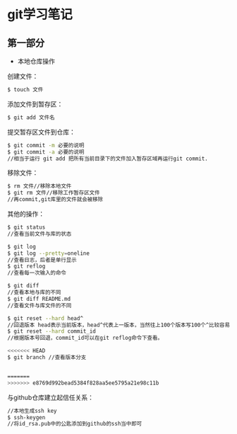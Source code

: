 git学习笔记
========
第一部分
--------

* 本地仓库操作		

创建文件：
```bash
$ touch 文件
```
添加文件到暂存区：
```bash
$ git add 文件名
```
提交暂存区文件到仓库：
```bash
$ git commit -m 必要的说明	
$ git commit -a 必要的说明	
//相当于运行 git add 把所有当前目录下的文件加入暂存区域再运行git commit.
```
移除文件：
```bash
$ rm 文件//移除本地文件
$ git rm 文件//移除工作暂存区文件
//再commit,git库里的文件就会被移除
```

其他的操作：
```bash
$ git status
//查看当前文件与库的状态

$ git log
$ git log --pretty=oneline 
//查看日志，后者是单行显示
$ git reflog 
//查看每一次输入的命令

$ git diff 
//查看本地与库的不同
$ git diff README.md
//查看文件与库文件的不同

$ git reset --hard head^ 
//回退版本 head表示当前版本，head^代表上一版本，当然往上100个版本写100个^比较容易数不过来，所以写成HEAD~100。
$ git reset --hard commit_id 
//根据版本号回退，commit_id可以在git reflog命令下查看。

<<<<<<< HEAD
$ git branch //查看版本分支


=======
>>>>>>> e8769d992bead5384f828aa5ee5795a21e98c11b
```
与github仓库建立起信任关系：
```bash
//本地生成ssh key
$ ssh-keygen
//将id_rsa.pub中的公匙添加到github的ssh当中即可
```